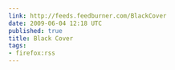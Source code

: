 ```yaml
---
link: http://feeds.feedburner.com/BlackCover
date: 2009-06-04 12:18 UTC
published: true
title: Black Cover
tags:
- firefox:rss
---
```



